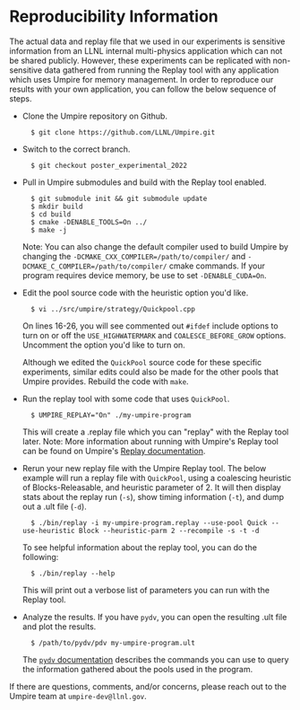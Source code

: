 # Reproducibility Information

The actual data and replay file that we used in our experiments is sensitive information from an LLNL internal multi-physics application which can not be shared publicly. However, these experiments can be replicated with non-sensitive data gathered from running the Replay tool with any application which uses Umpire for memory management. In order to reproduce our results with your own application, you can follow the below sequence of steps.

- Clone the Umpire repository on Github.

        $ git clone https://github.com/LLNL/Umpire.git

- Switch to the correct branch.

        $ git checkout poster_experimental_2022

- Pull in Umpire submodules and build with the Replay tool enabled.

        $ git submodule init && git submodule update
        $ mkdir build
        $ cd build
        $ cmake -DENABLE_TOOLS=On ../
        $ make -j

  Note: You can also change the default compiler used to build Umpire by changing the `-DCMAKE_CXX_COMPILER=/path/to/compiler/` and `-DCMAKE_C_COMPILER=/path/to/compiler/` cmake commands. If your program requires device memory, be use to set `-DENABLE_CUDA=On`.

- Edit the pool source code with the heuristic option you'd like.

        $ vi ../src/umpire/strategy/Quickpool.cpp

  On lines 16-26, you will see commented out `#ifdef` include options to turn on or off the `USE_HIGHWATERMARK` and `COALESCE_BEFORE_GROW` options. Uncomment the option you'd like to turn on.

  Although we edited the `QuickPool` source code for these specific experiments, similar edits could also be made for the other pools that Umpire provides. Rebuild the code with `make`.

- Run the replay tool with some code that uses `QuickPool`.

        $ UMPIRE_REPLAY="On" ./my-umpire-program

  This will create a .replay file which you can "replay" with the Replay tool later.
  Note: More information about running with Umpire's Replay tool can be found on Umpire's [Replay documentation](https://umpire.readthedocs.io/en/develop/sphinx/features/logging\_and\_replay.html).

- Rerun your new replay file with the Umpire Replay tool.
  The below example will run a replay file with `QuickPool`, using a coalescing heuristic of Blocks-Releasable, and heuristic parameter of 2.
  It will then display stats about the replay run (`-s`), show timing information (`-t`), and dump out a .ult file (`-d`).
 
        $ ./bin/replay -i my-umpire-program.replay --use-pool Quick --use-heuristic Block --heuristic-parm 2 --recompile -s -t -d

  To see helpful information about the replay tool, you can do the following:

        $ ./bin/replay --help

  This will print out a verbose list of parameters you can run with the Replay tool.

- Analyze the results. If you have `pydv`, you can open the resulting .ult file and plot the results.

        $ /path/to/pydv/pdv my-umpire-program.ult

  The [`pydv` documentation](https://pydv.readthedocs.io/en/latest/index.html) describes the commands you can use to query the information gathered about the pools used in the program.

If there are questions, comments, and/or concerns, please reach out to the Umpire team at `umpire-dev@llnl.gov`.
